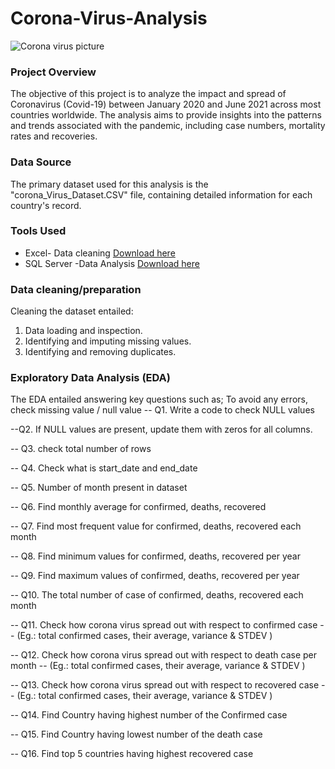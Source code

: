 # Corona-Virus-Analysis
![Corona virus picture](https://github.com/Winnykinyumu/Corona-Virus-Analysis/assets/124139386/447ef764-3d7d-4d54-a10f-badf3e53917a)
### Project Overview
The objective of this project is to analyze the impact and spread of Coronavirus (Covid-19) between January 2020 and June 2021 across most countries worldwide. The analysis aims to provide insights into the patterns and trends associated with the pandemic, including case numbers, mortality rates and recoveries.
### Data Source
The primary dataset used for this analysis is the "corona_Virus_Dataset.CSV" file, containing detailed information for each country's record.
### Tools Used
- Excel- Data cleaning [Download here](https://microsoft.com)
- SQL Server -Data Analysis [Download here](https://www.microsoft.com/en-us/sql-server/sql-server-downloads)
### Data cleaning/preparation
Cleaning the dataset entailed:
1. Data loading and inspection.
2. Identifying and imputing missing values.
3. Identifying and removing duplicates.
### Exploratory Data Analysis (EDA)
The EDA entailed answering key questions such as;
To avoid any errors, check missing value / null value 
-- Q1. Write a code to check NULL values

--Q2. If NULL values are present, update them with zeros for all columns. 

-- Q3. check total number of rows

-- Q4. Check what is start_date and end_date

-- Q5. Number of month present in dataset

-- Q6. Find monthly average for confirmed, deaths, recovered

-- Q7. Find most frequent value for confirmed, deaths, recovered each month 

-- Q8. Find minimum values for confirmed, deaths, recovered per year

-- Q9. Find maximum values of confirmed, deaths, recovered per year

-- Q10. The total number of case of confirmed, deaths, recovered each month

-- Q11. Check how corona virus spread out with respect to confirmed case
--      (Eg.: total confirmed cases, their average, variance & STDEV )

-- Q12. Check how corona virus spread out with respect to death case per month
--      (Eg.: total confirmed cases, their average, variance & STDEV )

-- Q13. Check how corona virus spread out with respect to recovered case
--      (Eg.: total confirmed cases, their average, variance & STDEV )

-- Q14. Find Country having highest number of the Confirmed case

-- Q15. Find Country having lowest number of the death case

-- Q16. Find top 5 countries having highest recovered case
  


